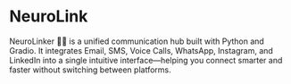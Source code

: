 # NeuroLink
NeuroLinker 🧠🔗 is a unified communication hub built with Python and Gradio. It integrates Email, SMS, Voice Calls, WhatsApp, Instagram, and LinkedIn into a single intuitive interface—helping you connect smarter and faster without switching between platforms.
